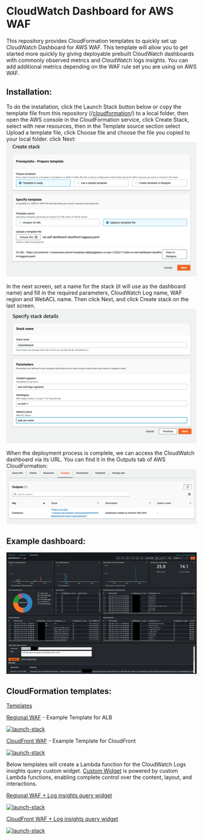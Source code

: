 # CloudWatch Dashboard for AWS WAF
This repository provides CloudFormation templates to quickly set up CloudWatch Dashboard for AWS WAF. This template will allow you to get started more quickly by giving deployable prebuilt CloudWatch dashboards with commonly observed metrics and CloudWatch logs insights. You can add additional metrics depending on the WAF rule set you are using on AWS WAF.
 
## Installation:
To do the installation, click the Launch Stack button below or copy the template file from this repository (/[cloudformation](/cloudformation/)/) to a local folder, then open the AWS console in the CloudFormation service, click Create Stack, select with new resources, then in the Template source section select Upload a template file, click Choose file and choose the file you copied to your local folder. click Next:
![Create Stack Image](/images/create-stack.png)

In the next screen, set a name for the stack (it will use as the dashboard name) and fill in the required parameters, CloudWatch Log name, WAF region and WebACL name. Then click Next, and click Create stack on the last screen.
![Parameter Image](/images/parameters.png)
 
 When the deployment process is complete, we can access the CloudWatch dashboard via its URL. You can find it in the Outputs tab of AWS CloudFormation:
 ![Output Image](/images/output.png)

 ## Example dashboard:
![Dashboard Image](/images/cwd.png)

## CloudFormation templates:
[Templates](/cloudformation/)

[Regional WAF](/cloudformation/cw-waf-dashboard-regional.yaml)  - Example Template for ALB

[![launch-stack](https://s3.amazonaws.com/cloudformation-examples/cloudformation-launch-stack.png)][1]

[1]: https://console.aws.amazon.com/cloudformation/home#/stacks/new?stackName=WAF-Dashboard&templateURL=https://s3.amazonaws.com/ytkoka-resources/CloudWatch-Dashboard-for-AWS-WAF/cw-waf-dashboard-regional.yaml

[CloudFront WAF](/cloudformation/cw-waf-dashboard-cloudfront.yaml) - Example Template for CloudFront

[![launch-stack](https://s3.amazonaws.com/cloudformation-examples/cloudformation-launch-stack.png)][2]

[2]: https://console.aws.amazon.com/cloudformation/home#/stacks/new?stackName=WAF-Dashboard&templateURL=https://s3.amazonaws.com/ytkoka-resources/CloudWatch-Dashboard-for-AWS-WAF/cw-waf-dashboard-cloudfront.yaml

Below templates will create a Lambda function for the CloudWatch Logs insights query custom widget. [Custom Widget](https://docs.aws.amazon.com/AmazonCloudWatch/latest/monitoring/add_custom_widget_dashboard.html) is powered by custom Lambda functions, enabling complete control over the content, layout, and interactions. 

[Regional WAF + Log insights query widget](/cloudformation/cw-waf-dashboard-regional-logquery.yaml)

[![launch-stack](https://s3.amazonaws.com/cloudformation-examples/cloudformation-launch-stack.png)][3]

[3]: https://console.aws.amazon.com/cloudformation/home#/stacks/new?stackName=WAF-Dashboard&templateURL=https://s3.amazonaws.com/ytkoka-resources/CloudWatch-Dashboard-for-AWS-WAF/cw-waf-dashboard-regional-logquery.yaml

[CloudFront WAF + Log insights query widget](/cloudformation/cw-waf-dashboard-cloudfront-logguery.yaml)

[![launch-stack](https://s3.amazonaws.com/cloudformation-examples/cloudformation-launch-stack.png)][4]

[4]: https://console.aws.amazon.com/cloudformation/home#/stacks/new?stackName=WAF-Dashboard&templateURL=https://s3.amazonaws.com/ytkoka-resources/CloudWatch-Dashboard-for-AWS-WAF/cw-waf-dashboard-cloudfront-logguery.yaml


